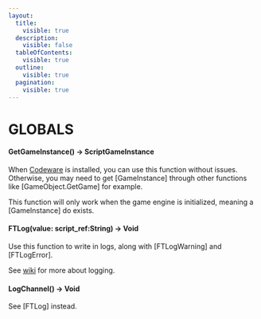 ```yaml
---
layout:
  title:
    visible: true
  description:
    visible: false
  tableOfContents:
    visible: true
  outline:
    visible: true
  pagination:
    visible: true
---
```


# GLOBALS

#### GetGameInstance() -> ScriptGameInstance

When [Codeware](https://github.com/psiberx/cp2077-codeware/wiki) is installed, you can use this function without issues. Otherwise, you may need to get \[GameInstance] through other functions like \[GameObject.GetGame] for example.

This function will only work when the game engine is initialized, meaning a \[GameInstance] do exists.

#### FTLog(value: script\_ref:String) -> Void

Use this function to write in logs, along with \[FTLogWarning] and \[FTLogError].

See [wiki](https://wiki.redmodding.org/redscript/references-and-examples/logging) for more about logging.

#### LogChannel() -> Void

See \[FTLog] instead.
